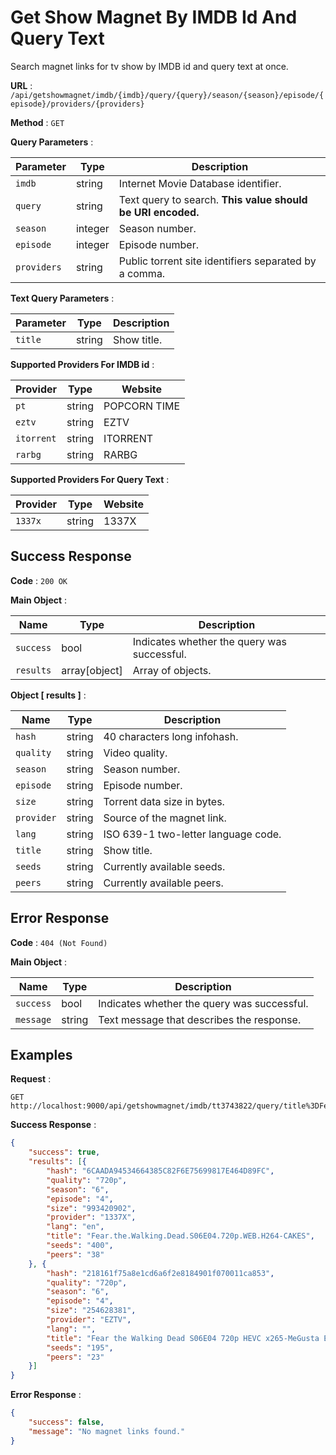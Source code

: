 # Get Show Magnet By IMDB Id And Query Text

Search magnet links for tv show by IMDB id and query text at once.

**URL** : `/api/getshowmagnet/imdb/{imdb}/query/{query}/season/{season}/episode/{episode}/providers/{providers}`

**Method** : `GET`

**Query Parameters** :

| Parameter | Type | Description |
| --- | --- | --- |
| `imdb` | string | Internet Movie Database identifier.|
| `query` | string | Text query to search. **This value should be URI encoded.**|
| `season` | integer | Season number.|
| `episode` | integer | Episode number.|
| `providers` | string | Public torrent site identifiers separated by a comma.|

**Text Query Parameters** :

| Parameter | Type | Description |
| --- | --- | --- |
| `title` | string | Show title.|

**Supported Providers For IMDB id** :

| Provider | Type | Website |
| --- | --- | --- |
| `pt` | string | POPCORN TIME|
| `eztv` | string | EZTV|
| `itorrent` | string | ITORRENT|
| `rarbg` | string | RARBG|

**Supported Providers For Query Text** :

| Provider | Type | Website |
| --- | --- | --- |
| `1337x` | string | 1337X|

## Success Response

**Code** : `200 OK`

**Main Object** :

| Name | Type | Description |
| --- | --- | --- |
| `success` | bool | Indicates whether the query was successful.|
| `results` | array[object] | Array of objects.|

**Object [ results ]** :

| Name | Type | Description |
| --- | --- | --- |
| `hash` | string | 40 characters long infohash.|
| `quality` | string | Video quality.|
| `season` | string | Season number.|
| `episode` | string | Episode number.|
| `size` | string | Torrent data size in bytes.|
| `provider` | string | Source of the magnet link.|
| `lang` | string | ISO 639-1 two-letter language code.|
| `title` | string | Show title.|
| `seeds` | string | Currently available seeds.|
| `peers` | string | Currently available peers.|

## Error Response

**Code** : `404 (Not Found)`

**Main Object** :

| Name | Type | Description |
| --- | --- | --- |
| `success` | bool | Indicates whether the query was successful.|
| `message` | string | Text message that describes the response.|

## Examples

**Request** :

```
GET http://localhost:9000/api/getshowmagnet/imdb/tt3743822/query/title%3DFear%20the%20Walking%20Dead/season/6/episode/4/providers/eztv,1337x
```

**Success Response** :

```json
{
    "success": true,
    "results": [{
        "hash": "6CAADA94534664385C82F6E75699817E464D89FC",
        "quality": "720p",
        "season": "6",
        "episode": "4",
        "size": "993420902",
        "provider": "1337X",
        "lang": "en",
        "title": "Fear.the.Walking.Dead.S06E04.720p.WEB.H264-CAKES",
        "seeds": "400",
        "peers": "38"
    }, {
        "hash": "218161f75a8e1cd6a6f2e8184901f070011ca853",
        "quality": "720p",
        "season": "6",
        "episode": "4",
        "size": "254628381",
        "provider": "EZTV",
        "lang": "",
        "title": "Fear the Walking Dead S06E04 720p HEVC x265-MeGusta EZTV",
        "seeds": "195",
        "peers": "23"
    }]
}
```

**Error Response** :

```json
{
    "success": false,
    "message": "No magnet links found."
}
```